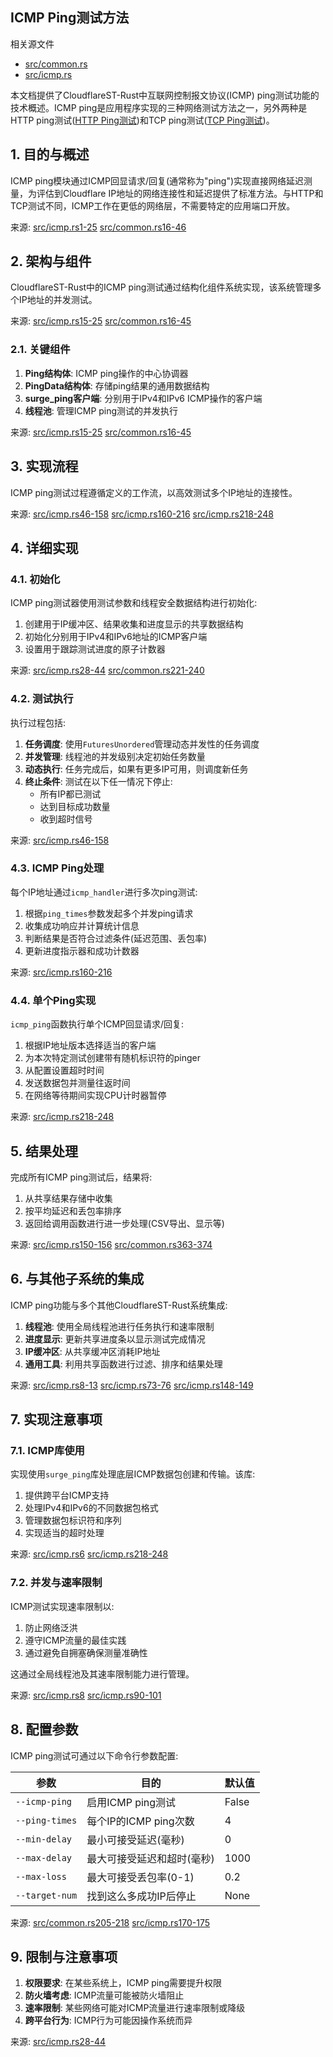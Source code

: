## ICMP Ping测试方法

相关源文件

+   [src/common.rs](https://github.com/GuangYu-yu/CloudflareST-Rust/blob/57de4236/src/common.rs)
+   [src/icmp.rs](https://github.com/GuangYu-yu/CloudflareST-Rust/blob/57de4236/src/icmp.rs)

本文档提供了CloudflareST-Rust中互联网控制报文协议(ICMP) ping测试功能的技术概述。ICMP ping是应用程序实现的三种网络测试方法之一，另外两种是HTTP ping测试([HTTP Ping测试](https://deepwiki.com/GuangYu-yu/CloudflareST-Rust/4.1-http-ping-testing))和TCP ping测试([TCP Ping测试](https://deepwiki.com/GuangYu-yu/CloudflareST-Rust/4.2-tcp-ping-testing))。

## 1. 目的与概述

ICMP ping模块通过ICMP回显请求/回复(通常称为"ping")实现直接网络延迟测量，为评估到Cloudflare IP地址的网络连接性和延迟提供了标准方法。与HTTP和TCP测试不同，ICMP工作在更低的网络层，不需要特定的应用端口开放。

来源: [src/icmp.rs1-25](https://github.com/GuangYu-yu/CloudflareST-Rust/blob/57de4236/src/icmp.rs#L1-L25) [src/common.rs16-46](https://github.com/GuangYu-yu/CloudflareST-Rust/blob/57de4236/src/common.rs#L16-L46)

## 2. 架构与组件

CloudflareST-Rust中的ICMP ping测试通过结构化组件系统实现，该系统管理多个IP地址的并发测试。

来源: [src/icmp.rs15-25](https://github.com/GuangYu-yu/CloudflareST-Rust/blob/57de4236/src/icmp.rs#L15-L25) [src/common.rs16-45](https://github.com/GuangYu-yu/CloudflareST-Rust/blob/57de4236/src/common.rs#L16-L45)

### 2.1. 关键组件

1.  **Ping结构体**: ICMP ping操作的中心协调器
2.  **PingData结构体**: 存储ping结果的通用数据结构
3.  **surge_ping客户端**: 分别用于IPv4和IPv6 ICMP操作的客户端
4.  **线程池**: 管理ICMP ping测试的并发执行

来源: [src/icmp.rs15-25](https://github.com/GuangYu-yu/CloudflareST-Rust/blob/57de4236/src/icmp.rs#L15-L25) [src/common.rs16-45](https://github.com/GuangYu-yu/CloudflareST-Rust/blob/57de4236/src/common.rs#L16-L45)

## 3. 实现流程

ICMP ping测试过程遵循定义的工作流，以高效测试多个IP地址的连接性。

来源: [src/icmp.rs46-158](https://github.com/GuangYu-yu/CloudflareST-Rust/blob/57de4236/src/icmp.rs#L46-L158) [src/icmp.rs160-216](https://github.com/GuangYu-yu/CloudflareST-Rust/blob/57de4236/src/icmp.rs#L160-L216) [src/icmp.rs218-248](https://github.com/GuangYu-yu/CloudflareST-Rust/blob/57de4236/src/icmp.rs#L218-L248)

## 4. 详细实现

### 4.1. 初始化

ICMP ping测试器使用测试参数和线程安全数据结构进行初始化:

1.  创建用于IP缓冲区、结果收集和进度显示的共享数据结构
2.  初始化分别用于IPv4和IPv6地址的ICMP客户端
3.  设置用于跟踪测试进度的原子计数器

来源: [src/icmp.rs28-44](https://github.com/GuangYu-yu/CloudflareST-Rust/blob/57de4236/src/icmp.rs#L28-L44) [src/common.rs221-240](https://github.com/GuangYu-yu/CloudflareST-Rust/blob/57de4236/src/common.rs#L221-L240)

### 4.2. 测试执行

执行过程包括:

1.  **任务调度**: 使用`FuturesUnordered`管理动态并发性的任务调度
2.  **并发管理**: 线程池的并发级别决定初始任务数量
3.  **动态执行**: 任务完成后，如果有更多IP可用，则调度新任务
4.  **终止条件**: 测试在以下任一情况下停止:
    +   所有IP都已测试
    +   达到目标成功数量
    +   收到超时信号

来源: [src/icmp.rs46-158](https://github.com/GuangYu-yu/CloudflareST-Rust/blob/57de4236/src/icmp.rs#L46-L158)

### 4.3. ICMP Ping处理

每个IP地址通过`icmp_handler`进行多次ping测试:

1.  根据`ping_times`参数发起多个并发ping请求
2.  收集成功响应并计算统计信息
3.  判断结果是否符合过滤条件(延迟范围、丢包率)
4.  更新进度指示器和成功计数器

来源: [src/icmp.rs160-216](https://github.com/GuangYu-yu/CloudflareST-Rust/blob/57de4236/src/icmp.rs#L160-L216)

### 4.4. 单个Ping实现

`icmp_ping`函数执行单个ICMP回显请求/回复:

1.  根据IP地址版本选择适当的客户端
2.  为本次特定测试创建带有随机标识符的pinger
3.  从配置设置超时时间
4.  发送数据包并测量往返时间
5.  在网络等待期间实现CPU计时器暂停

来源: [src/icmp.rs218-248](https://github.com/GuangYu-yu/CloudflareST-Rust/blob/57de4236/src/icmp.rs#L218-L248)

## 5. 结果处理

完成所有ICMP ping测试后，结果将:

1.  从共享结果存储中收集
2.  按平均延迟和丢包率排序
3.  返回给调用函数进行进一步处理(CSV导出、显示等)

来源: [src/icmp.rs150-156](https://github.com/GuangYu-yu/CloudflareST-Rust/blob/57de4236/src/icmp.rs#L150-L156) [src/common.rs363-374](https://github.com/GuangYu-yu/CloudflareST-Rust/blob/57de4236/src/common.rs#L363-L374)

## 6. 与其他子系统的集成

ICMP ping功能与多个其他CloudflareST-Rust系统集成:

1.  **线程池**: 使用全局线程池进行任务执行和速率限制
2.  **进度显示**: 更新共享进度条以显示测试完成情况
3.  **IP缓冲区**: 从共享缓冲区消耗IP地址
4.  **通用工具**: 利用共享函数进行过滤、排序和结果处理

来源: [src/icmp.rs8-13](https://github.com/GuangYu-yu/CloudflareST-Rust/blob/57de4236/src/icmp.rs#L8-L13) [src/icmp.rs73-76](https://github.com/GuangYu-yu/CloudflareST-Rust/blob/57de4236/src/icmp.rs#L73-L76) [src/icmp.rs148-149](https://github.com/GuangYu-yu/CloudflareST-Rust/blob/57de4236/src/icmp.rs#L148-L149)

## 7. 实现注意事项

### 7.1. ICMP库使用

实现使用`surge_ping`库处理底层ICMP数据包创建和传输。该库:

1.  提供跨平台ICMP支持
2.  处理IPv4和IPv6的不同数据包格式
3.  管理数据包标识符和序列
4.  实现适当的超时处理

来源: [src/icmp.rs6](https://github.com/GuangYu-yu/CloudflareST-Rust/blob/57de4236/src/icmp.rs#L6-L6) [src/icmp.rs218-248](https://github.com/GuangYu-yu/CloudflareST-Rust/blob/57de4236/src/icmp.rs#L218-L248)

### 7.2. 并发与速率限制

ICMP测试实现速率限制以:

1.  防止网络泛洪
2.  遵守ICMP流量的最佳实践
3.  通过避免自拥塞确保测量准确性

这通过全局线程池及其速率限制能力进行管理。

来源: [src/icmp.rs8](https://github.com/GuangYu-yu/CloudflareST-Rust/blob/57de4236/src/icmp.rs#L8-L8) [src/icmp.rs90-101](https://github.com/GuangYu-yu/CloudflareST-Rust/blob/57de4236/src/icmp.rs#L90-L101)

## 8. 配置参数

ICMP ping测试可通过以下命令行参数配置:

| 参数 | 目的 | 默认值 |
| --- | --- | --- |
| `--icmp-ping` | 启用ICMP ping测试 | False |
| `--ping-times` | 每个IP的ICMP ping次数 | 4 |
| `--min-delay` | 最小可接受延迟(毫秒) | 0 |
| `--max-delay` | 最大可接受延迟和超时(毫秒) | 1000 |
| `--max-loss` | 最大可接受丢包率(0-1) | 0.2 |
| `--target-num` | 找到这么多成功IP后停止 | None |

来源: [src/common.rs205-218](https://github.com/GuangYu-yu/CloudflareST-Rust/blob/57de4236/src/common.rs#L205-L218) [src/icmp.rs170-175](https://github.com/GuangYu-yu/CloudflareST-Rust/blob/57de4236/src/icmp.rs#L170-L175)

## 9. 限制与注意事项

1.  **权限要求**: 在某些系统上，ICMP ping需要提升权限
2.  **防火墙考虑**: ICMP流量可能被防火墙阻止
3.  **速率限制**: 某些网络可能对ICMP流量进行速率限制或降级
4.  **跨平台行为**: ICMP行为可能因操作系统而异

来源: [src/icmp.rs28-44](https://github.com/GuangYu-yu/CloudflareST-Rust/blob/57de4236/src/icmp.rs#L28-L44)